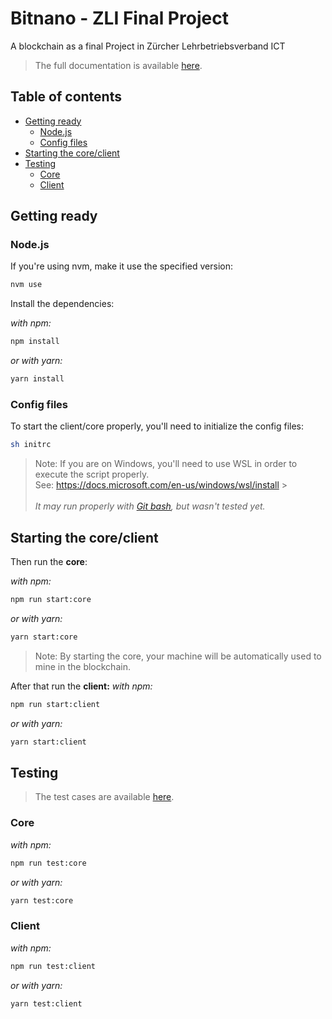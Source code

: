 # Bitnano - ZLI Final Project <!-- omit in toc -->

A blockchain as a final Project in Zürcher Lehrbetriebsverband ICT

> The full documentation is available [here](docs/05-documentation.md).

## Table of contents <!-- omit in toc -->

- [Getting ready](#getting-ready)
  - [Node.js](#nodejs)
  - [Config files](#config-files)
- [Starting the core/client](#starting-the-coreclient)
- [Testing](#testing)
  - [Core](#core)
  - [Client](#client)

## Getting ready

### Node.js

If you're using nvm, make it use the specified version:

```bash
nvm use
```

Install the dependencies:

_with npm:_

```bash
npm install
```

_or with yarn:_

```bash
yarn install
```

### Config files

To start the client/core properly, you'll need to initialize the config files:

```sh
sh initrc
```

> Note: If you are on Windows, you'll need to use WSL in order to execute the script properly. <br> See: https://docs.microsoft.com/en-us/windows/wsl/install > <br><br>_It may run properly with [Git bash](https://gitforwindows.org/), but wasn't tested yet._

## Starting the core/client

Then run the **core**:

_with npm:_

```bash
npm run start:core
```

_or with yarn:_

```bash
yarn start:core
```

> Note: By starting the core, your machine will be automatically used to mine in the blockchain.

After that run the **client:**
_with npm:_

```bash
npm run start:client
```

_or with yarn:_

```bash
yarn start:client
```

## Testing

> The test cases are available [here](docs/04-tests.md).

### Core

_with npm:_

```bash
npm run test:core
```

_or with yarn:_

```bash
yarn test:core
```

### Client

_with npm:_

```bash
npm run test:client
```

_or with yarn:_

```bash
yarn test:client
```
